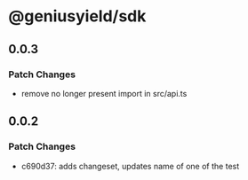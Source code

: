# @geniusyield/sdk

## 0.0.3

### Patch Changes

- remove no longer present import in src/api.ts

## 0.0.2

### Patch Changes

- c690d37: adds changeset, updates name of one of the test
